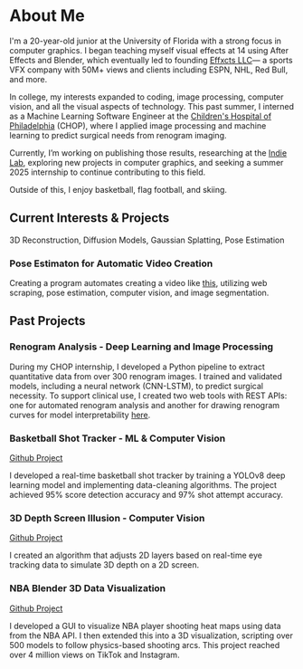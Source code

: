 # About Me

I'm a 20-year-old junior at the University of Florida with a strong focus in computer graphics. I began teaching myself visual effects at 14 using After Effects and Blender, which eventually led to founding <a href="https://www.effxcts.com" target="_blank">Effxcts LLC</a>— a sports VFX company with 50M+ views and clients including ESPN, NHL, Red Bull, and more.

In college, my interests expanded to coding, image processing, computer vision, and all the visual aspects of technology. This past summer, I interned as a Machine Learning Software Engineer at the <a href="https://www.chop.edu/" target="_blank">Children's Hospital of Philadelphia</a> (CHOP), where I applied image processing and machine learning to predict surgical needs from renogram imaging.

Currently, I’m working on publishing those results, researching at the <a href="https://www.cise.ufl.edu/~eragan/indie.html" target="_blank">Indie Lab</a>, exploring new projects in computer graphics, and seeking a summer 2025 internship to continue contributing to this field.

Outside of this, I enjoy basketball, flag football, and skiing.

## Current Interests & Projects
3D Reconstruction, Diffusion Models, Gaussian Splatting, Pose Estimation

### Pose Estimaton for Automatic Video Creation
Creating a program automates creating a video like <a href="https://x.com/ari_fararooy/status/1604536193227427841" target="_blank">this</a>, utilizing web scraping, pose estimation, computer vision, and image segmentation.


## Past Projects
### Renogram Analysis - Deep Learning and Image Processing
During my CHOP internship, I developed a Python pipeline to extract quantitative data from over 300 renogram images. I trained and validated models, including a neural network (CNN-LSTM), to predict surgical necessity. To support clinical use, I created two web tools with REST APIs: one for automated renogram analysis and another for drawing renogram curves for model interpretability <a href="https://renogram-drawing.onrender.com/" target="_blank">here</a>.

### Basketball Shot Tracker - ML & Computer Vision

<a href="https://github.com/avishah3/AI-Basketball-Shot-Detection-Tracker" target="_blank">Github Project</a>

I developed a real-time basketball shot tracker by training a YOLOv8 deep learning model and implementing data-cleaning algorithms. The project achieved 95% score detection accuracy and 97% shot attempt accuracy.

### 3D Depth Screen Illusion - Computer Vision
<a href="https://github.com/avishah3/3D-Screen-Illusion-Using-Webcam" target="_blank">Github Project</a>

I created an algorithm that adjusts 2D layers based on real-time eye tracking data to simulate 3D depth on a 2D screen.

### NBA Blender 3D Data Visualization
<a href="https://github.com/avishah3/DSA-final-project" target="_blank">Github Project</a>

I developed a GUI to visualize NBA player shooting heat maps using data from the NBA API. I then extended this into a 3D visualization, scripting over 500 models to follow physics-based shooting arcs. This project reached over 4 million views on TikTok and Instagram.
